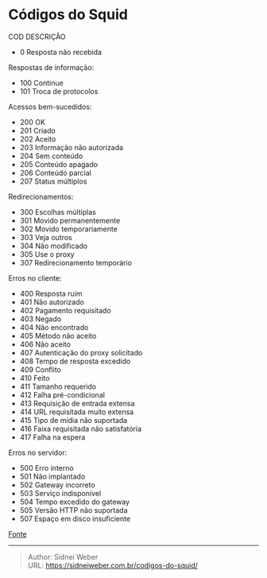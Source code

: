 # Códigos do Squid

COD  DESCRIÇÃO

- 0    Resposta não recebida

Respostas de informação:

- 100  Continue
- 101  Troca de protocolos

Acessos bem-sucedidos:

- 200  OK
-  201  Criado
-  202  Aceito
-  203  Informação não autorizada
-  204  Sem conteúdo
-  205  Conteúdo apagado
-  206  Conteúdo parcial
-  207  Status múltiplos

Redirecionamentos:

-  300  Escolhas múltiplas
-  301  Movido permanentemente
-  302  Movido temporariamente
-  303  Veja outros
-  304  Não modificado
-  305  Use o proxy
-  307  Redirecionamento temporário

Erros no cliente:

-  400  Resposta ruim
-  401  Não autorizado
-  402  Pagamento requisitado
-  403  Negado
-  404  Não encontrado
-  405  Método não aceito
-  406  Não aceito
-  407  Autenticação do proxy solicitado
-  408  Tempo de resposta excedido
-  409  Conflito
-  410  Feito
-  411  Tamanho requerido
-  412  Falha pré-condicional
-  413  Requisição de entrada extensa
-  414  URL requisitada muito extensa
-  415  Tipo de mídia não suportada
-  416  Faixa requisitada não satisfatória
-  417  Falha na espera

Erros no servidor:

-  500  Erro interno
-  501  Não implantado
-  502  Gateway incorreto
-  503  Serviço indisponível
-  504  Tempo excedido do gateway
-  505  Versão HTTP não suportada
-  507  Espaço em disco insuficiente

[Fonte](http://www.vivaolinux.com.br/dica/Codigos-do-Squid)

---

> Author: Sidnei Weber  
> URL: https://sidneiweber.com.br/codigos-do-squid/  

